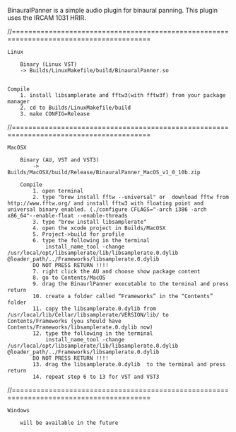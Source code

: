 BinauralPanner is a simple audio plugin for binaural panning. This plugin uses the IRCAM 1031 HRIR.

//========================================================================================
	
	Linux

		Binary (Linux VST)
		-> Builds/LinuxMakefile/build/BinauralPanner.so


	Compile
		1. install libsamplerate and fftw3(with fftw3f) from your package manager		
		2. cd to Builds/LinuxMakefile/build
		3. make CONFIG=Release
//========================================================================================

	MacOSX

		Binary (AU, VST and VST3)
			-> Builds/MacOSX/build/Release/BinauralPanner_MacOS_v1_0_10b.zip

		Compile
			1. open terminal
			2. type "brew install fftw --universal" or  download fftw from http://www.fftw.org/ and install fftw3 with floating point and universal binary enabled. (./configure CFLAGS="-arch i386 -arch x86_64"--enable-float --enable-threads
			3. type "brew install libsamplerate"
			4. open the xcode project in Builds/MacOSX
			5. Project->build for profile
			6. type the following in the terminal
				install_name_tool -change /usr/local/opt/libsamplerate/lib/libsamplerate.0.dylib @loader_path/../Frameworks/libsamplerate.0.dylib 
			DO NOT PRESS RETURN !!!!
			7. right click the AU and choose show package content
			8. go to Contents/MacOS
			9. drag the BinaurlPanner executable to the terminal and press return 
			10. create a folder called “Frameworks” in the “Contents” folder
			11. copy the libsamplerate.0.dylib from /usr/local/lib/Cellar/libsamplerate/VERSION/lib/ to Contents/Frameworks (you should have Contents/Frameworks/libsamplerate.0.dylib now)
			12. type the following in the terminal
				install_name_tool -change /usr/local/opt/libsamplerate/lib/libsamplerate.0.dylib @loader_path/../Frameworks/libsamplerate.0.dylib 
			DO NOT PRESS RETURN !!!!
			13. drag the libsamplerate.0.dylib  to the terminal and press return
			14. repeat step 6 to 13 for VST and VST3

//========================================================================================

	Windows

		will be available in the future
